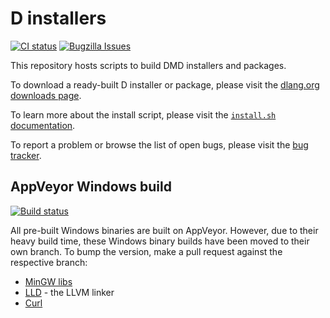 D installers
============

[![CI status](https://travis-ci.org/dlang/installer.svg?branch=master)](https://travis-ci.org/dlang/installer/)
[![Bugzilla Issues](https://img.shields.io/badge/issues-Bugzilla-green.svg)](https://issues.dlang.org/buglist.cgi?component=installer&list_id=220147&product=D&resolution=---)

This repository hosts scripts to build DMD installers and packages.

To download a ready-built D installer or package, please visit the
[dlang.org downloads page](http://dlang.org/download.html).

To learn more about the install script, please visit the
[`install.sh` documentation](https://dlang.org/install.html).

To report a problem or browse the list of open bugs, please visit the
[bug tracker](http://issues.dlang.org/).

AppVeyor Windows build
----------------------

[![Build status](https://ci.appveyor.com/api/projects/status/415wrv2m0av1b62w?svg=true)](https://ci.appveyor.com/project/4wil/installer)

All pre-built Windows binaries are built on AppVeyor.
However, due to their heavy build time, these Windows binary builds have been moved to their own branch.
To bump the version, make a pull request against the respective branch:

- [MinGW libs](https://github.com/dlang/installer/tree/build-mingw-libs)
- [LLD](https://github.com/dlang/installer/tree/build-lld) - the LLVM linker
- [Curl](https://github.com/dlang/installer/tree/build-curl)
